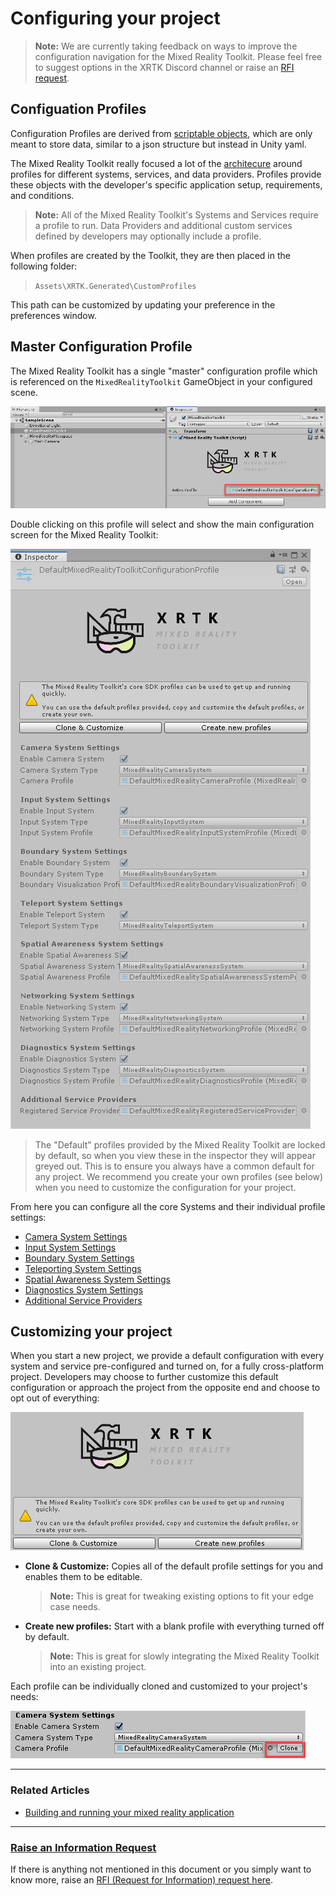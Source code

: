 # Configuring your project

> **Note:** We are currently taking feedback on ways to improve the configuration navigation for the Mixed Reality Toolkit.  Please feel free to suggest options in the XRTK Discord channel or raise an [RFI request](https://github.com/XRTK/XRTK-Core/issues/new?assignees=&labels=question&template=request_for_information.md&title=).

## Configuation Profiles

Configuration Profiles are derived from [scriptable objects](https://docs.unity3d.com/ScriptReference/ScriptableObject.html), which are only meant to store data, similar to a json structure but instead in Unity yaml.

The Mixed Reality Toolkit really focused a lot of the [architecure](https://unity3d.com/how-to/architect-with-scriptable-objects) around profiles for different systems, services, and data providers.  Profiles provide these objects with the developer's specific application setup, requirements, and conditions.

> **Note:** All of the Mixed Reality Toolkit's Systems and Services require a profile to run. Data Providers and additional custom services defined by developers may optionally include a profile.

When profiles are created by the Toolkit, they are then placed in the following folder:

> `Assets\XRTK.Generated\CustomProfiles`

This path can be customized by updating your preference in the preferences window.

## Master Configuration Profile

The Mixed Reality Toolkit has a single "master" configuration profile which is referenced on the `MixedRealityToolkit` GameObject in your configured scene.

![Active Profile](../images/Configuation/MixedRealityActiveProfile.png)

Double clicking on this profile will select and show the main configuration screen for the Mixed Reality Toolkit:

![Main Congiguration Profile](../images/Configuation/MixedRealityProfileView.png)

> The "Default" profiles provided by the Mixed Reality Toolkit are locked by default, so when you view these in the inspector they will appear greyed out.  This is to ensure you always have a common default for any project.  We recommend you create your own profiles (see below) when you need to customize the configuration for your project.

From here you can configure all the core Systems and their individual profile settings:

- [Camera System Settings]()
- [Input System Settings]()
- [Boundary System Settings]()
- [Teleporting System Settings]()
- [Spatial Awareness System Settings]()
- [Diagnostics System Settings]()
- [Additional Service Providers]()

## Customizing your project

When you start a new project, we provide a default configuration with every system and service pre-configured and turned on, for a fully cross-platform project. Developers may choose to further customize this default configuration or approach the project from the opposite end and choose to opt out of everything:

![Profile Options](../images/Configuation/MixedRealityProfileClone.png)

- **Clone & Customize:** Copies all of the default profile settings for you and enables them to be editable.
  > **Note:** This is great for tweaking existing options to fit your edge case needs.
- **Create new profiles:** Start with a blank profile with everything turned off by default.
  > **Note:** This is great for slowly integrating the Mixed Reality Toolkit into an existing project.

Each profile can be individually cloned and customized to your project's needs:

![Clone Profile Button](../images/Configuation/MixedRealityProfileCloneButton.png)

---

### Related Articles

* [Building and running your mixed reality application](https://github.com/XRTK/XRTK-Core/blob/development/articles/00-GettingStarted.md#build-and-play)

---

### [**Raise an Information Request**](https://github.com/XRTK/XRTK-Core/issues/new?assignees=&labels=question&template=request_for_information.md&title=)

If there is anything not mentioned in this document or you simply want to know more, raise an [RFI (Request for Information) request here](https://github.com/XRTK/XRTK-Core/issues/new?assignees=&labels=question&template=request_for_information.md&title=).
